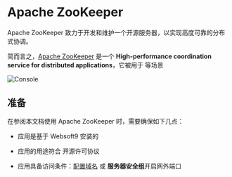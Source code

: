 # Apache ZooKeeper

Apache ZooKeeper 致力于开发和维护一个开源服务器，以实现高度可靠的分布式协调。

简而言之，[Apache ZooKeeper](https://zookeeper.apache.org/) 是一个 **High-performance coordination service for distributed applications**，它被用于   等场景


![Console](https://libs.websoft9.com/Websoft9/DocsPicture/zh/zookeeper/zookeeper-gui-websoft9.png)


## 准备

在参阅本文档使用 Apache ZooKeeper 时，需要确保如下几点：

- 应用是基于 Websoft9 安装的

- 应用的用途符合 [](https://some_license_url) 开源许可协议

- 应用具备访问条件：[配置域名](./guide/appsetdomain) 或 **服务器安全组**开启网外端口